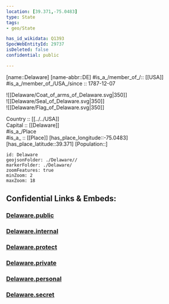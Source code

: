 ```yaml
---
location: [39.371,-75.0483] 
type: State
tags:
- geo/State

has_id_wikidata: Q1393 
SpocWebEntityId: 29737
isDeleted: false
confidential: public

---
```

[name::Delaware] 
[name-abbr::DE] 
#is_a_/member_of_/:: [[USA]]
#is_a_/member_of_/USA_/since :: 1787-12-07 


![[Delaware/Coat_of_arms_of_Delaware.svg|350]]  
![[Delaware/Seal_of_Delaware.svg|350]]  
![[Delaware/Flag_of_Delaware.svg|350]]  

Country :: [[../../USA]]  
Capital :: [[Delaware]]  
#is_a_/Place  
#is_a_ :: [[Place]] 
[has_place_longitude::-75.0483] 
[has_place_latitude::39.371] 
[Population::] 



```leaflet
id: Delaware
geojsonFolder: ./Delaware//
markerFolder: ./Delaware/
zoomFeatures: true 
minZoom: 2 
maxZoom: 18
```


## Confidential Links & Embeds: 

### [Delaware.public](/_public/\Earth\Continent\America~North\USA\USA~EasternDelaware.public.md) 

### [Delaware.internal](/_internal/\Earth\Continent\America~North\USA\USA~EasternDelaware.internal.md) 

### [Delaware.protect](/_protect/\Earth\Continent\America~North\USA\USA~EasternDelaware.protect.md) 

### [Delaware.private](/_private/\Earth\Continent\America~North\USA\USA~EasternDelaware.private.md) 

### [Delaware.personal](/_personal/\Earth\Continent\America~North\USA\USA~EasternDelaware.personal.md) 

### [Delaware.secret](/_secret/\Earth\Continent\America~North\USA\USA~EasternDelaware.secret.md)

